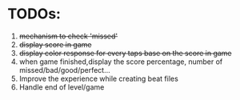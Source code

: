 
# TODOs:

1. ~~mechanism to check 'missed'~~
2. ~~display score in game~~
3. ~~display color response for every taps base on the score in game~~
4. when game finished,display the score percentage, number of missed/bad/good/perfect...
5. Improve the experience while creating beat files
6. Handle end of level/game